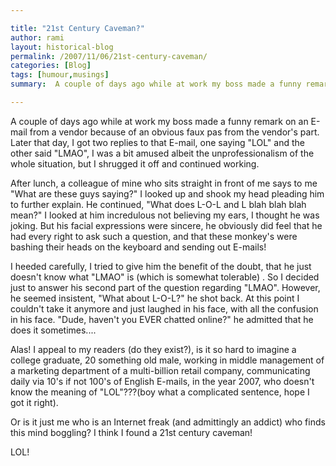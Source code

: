 ```yaml
---

title: "21st Century Caveman?"
author: rami
layout: historical-blog 
permalink: /2007/11/06/21st-century-caveman/
categories: [Blog]
tags: [humour,musings]
summary:  A couple of days ago while at work my boss made a funny remark on an E-mail from a vendor because of an obvious faux pas from the vendor's part. Later that day, I got two replies to that E-mail, one saying "LOL" and the other said "LMAO", I was a bit amused albeit the unprofessionalism of the whole situation, but I shrugged it off and continued working.

---
```


A couple of days ago while at work my boss made a funny remark on an E-mail from a vendor because of an obvious faux pas from the vendor's part. Later that day, I got two replies to that E-mail, one saying "LOL" and the other said "LMAO", I was a bit amused albeit the unprofessionalism of the whole situation, but I shrugged it off and continued working.

After lunch, a colleague of mine who sits straight in front of me says to me "What are these guys saying?" I looked up and shook my head pleading him to further explain. He continued, "What does L-O-L and L blah blah blah mean?" I looked at him incredulous not believing my ears, I thought he was joking. But his facial expressions were sincere, he obviously did feel that he had every right to ask such a question, and that these monkey's were bashing their heads on the keyboard and sending out E-mails!

I heeded carefully, I tried to give him the benefit of the doubt, that he just doesn't know what "LMAO" is (which is somewhat tolerable) . So I decided just to answer his second part of the question regarding "LMAO". However, he seemed insistent, "What about L-O-L?" he shot back. At this point I couldn't take it anymore and just laughed in his face, with all the confusion in his face. "Dude, haven't you EVER chatted online?" he admitted that he does it sometimes....

Alas! I appeal to my readers (do they exist?), is it so hard to imagine a college graduate, 20 something old male, working in middle management of a marketing department of a multi-billion retail company, communicating daily via 10's if not 100's of English E-mails, in the year 2007, who doesn't know the meaning of "LOL"???(boy what a complicated sentence, hope I got it right).

Or is it just me who is an Internet freak (and admittingly an addict) who finds this mind boggling?
I think I found a 21st century caveman!

LOL!
